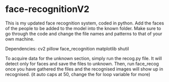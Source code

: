 # face-recognitionV2
This is my updated face recognition system, coded in python.
Add the faces of the people to be added to the model into the known folder.
Make sure to go through the code and change the file names and patterns to that of your own machine.

Dependencies:
cv2
pillow
face_recognition
matplotlib
shutil

To acquire data for the unknown section, simply run the recog.py file. It will detect only for faces and save the files to unknown. 
Then, run face_recog once you have gathered the files and the recognised images will show up in recognised. 
(it auto caps at 50, change the for loop variable for more)


